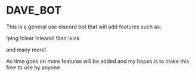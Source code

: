 # DAVE_BOT

This is a general use discord bot that will add features such as:

!ping
!clear 
!clearall
!ban 
!kick

and many more!

As time goes on more features will be added and my hopes is to make this free to use by anyone.
